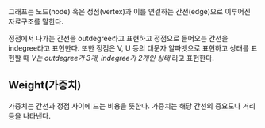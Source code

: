 그래프는 노드(node) 혹은 정점(vertex)과 이를 연결하는 간선(edge)으로 이루어진 자료구조를 말한다.

정점에서 나가는 간선을 outdegree라고 표현하고 정점으로 들어오는 간선을 indegree라고 표현한다.
또한 정점은 V, U 등의 대문자 알파벳으로 표현하고 상태를 표현할 때 *V는 outdegree가 3개, indegree가 2개인 상태* 라고 표현한다.

## Weight(가중치)

가중치는 간선과 정점 사이에 드는 비용을 뜻한다. 가중치는 해당 간선의 중요도나 거리 등을 나타낸다.